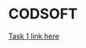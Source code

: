 # CODSOFT
[Task 1 link here](https://www.figma.com/design/rKaRK7IuoJJjSsPEBqkElX/codsoft---Task-1?node-id=1-5&t=iuvRhdDO7V0DVEt6-1)
